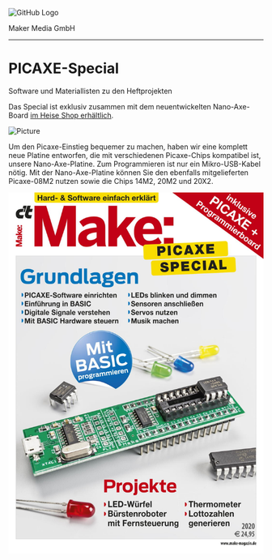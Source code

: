 ![GitHub Logo](http://www.heise.de/make/icons/make_logo.png)

Maker Media GmbH

***

# PICAXE-Special

Software und Materiallisten zu den Heftprojekten 

Das Special ist exklusiv zusammen mit dem neuentwickelten Nano-Axe-Board [im Heise Shop erhältlich](https://shop.heise.de/katalog/make-picaxe-special-2020?wt_mc=intern.shop.shop.ma_picaxe.t5.textlink.textlink).

![Picture](https://github.com/MakeMagazinDE/PICAXE-Special/blob/master/Nano-Axe-Platine_Übersicht.jpg)

Um den Picaxe-Einstieg bequemer zu machen, haben wir eine komplett neue Platine entworfen, die mit verschiedenen Picaxe-Chips kompatibel ist, unsere Nano-Axe-Platine. Zum Programmieren ist nur ein Mikro-USB-Kabel nötig. Mit der Nano-Axe-Platine können Sie den ebenfalls mitgelieferten Picaxe-08M2 nutzen sowie die Chips 14M2, 20M2 und 20X2.

![Picture](https://github.com/MakeMagazinDE/PICAXE-Special/blob/master/Titel_PICAXE_Special_git.jpg)
